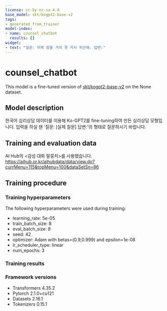 ```yaml
---
license: cc-by-nc-sa-4.0
base_model: skt/kogpt2-base-v2
tags:
- generated_from_trainer
model-index:
- name: counsel_chatbot
  results: []
widget:
- text: "질문: 어제 잠을 거의 못 자서 피곤해. 답변:"
---
```


<!-- This model card has been generated automatically according to the information the Trainer had access to. You
should probably proofread and complete it, then remove this comment. -->

# counsel_chatbot

This model is a fine-tuned version of [skt/kogpt2-base-v2](https://huggingface.co/skt/kogpt2-base-v2) on the None dataset.

## Model description

한국어 심리상담 데이터를 이용해 Ko-GPT2를 fine-tuning하여 만든 심리상담 모형입니다.
입력을 하실 땐 '질문: [실제 질문] 답변:'의 형태로 질문하시기 바랍니다.

## Training and evaluation data

AI Hub의 <감성 대화 말뭉치>를 사용했습니다.
https://aihub.or.kr/aihubdata/data/view.do?currMenu=115&topMenu=100&dataSetSn=86

## Training procedure

### Training hyperparameters

The following hyperparameters were used during training:
- learning_rate: 5e-05
- train_batch_size: 8
- eval_batch_size: 8
- seed: 42
- optimizer: Adam with betas=(0.9,0.999) and epsilon=1e-08
- lr_scheduler_type: linear
- num_epochs: 3

### Training results



### Framework versions

- Transformers 4.35.2
- Pytorch 2.1.0+cu121
- Datasets 2.16.1
- Tokenizers 0.15.1
